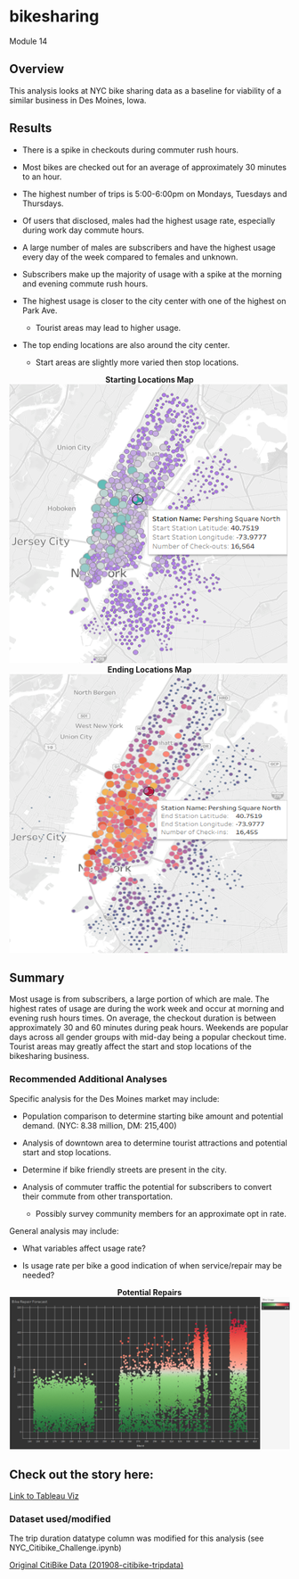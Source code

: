 # bikesharing
Module 14

## Overview

This analysis looks at NYC bike sharing data as a baseline for viability of a similar business in Des Moines, Iowa.  

## Results

- There is a spike in checkouts during commuter rush hours.

- Most bikes are checked out for an average of approximately 30 minutes to an hour.

- The highest number of trips is 5:00-6:00pm on Mondays, Tuesdays and Thursdays.

- Of users that disclosed, males had the highest usage rate, especially during work day commute hours.

- A large number of males are subscribers and have the highest usage every day of the week compared to females and unknown.

- Subscribers make up the majority of usage with a spike at the morning and evening commute rush hours.

- The highest usage is closer to the city center with one of the highest on Park Ave.

   - Tourist areas may lead to higher usage. 
   
- The top ending locations are also around the city center.  

  - Start areas are slightly more varied then stop locations.
 
 <figcaption align = "center"><b>Starting Locations Map</b></figcaption><img src="Challenge/Images/starting_locations.png" width = 500 height = 500><figcaption align = "center"><b>Ending Locations Map</b></figcaption><img src="Challenge/Images/ending_locations.png" width = 500 height = 500>   

 ## Summary
 
Most usage is from subscribers, a large portion of which are male. The highest rates of usage are during the work week and occur at morning and evening rush hours times.  On average, the checkout duration is between approximately 30 and 60 minutes during peak hours. Weekends are popular days across all gender groups with mid-day being a popular checkout time. Tourist areas may greatly affect the start and stop locations of the bikesharing business. 

### Recommended Additional Analyses

Specific analysis for the Des Moines market may include:
  
  - Population comparison to determine starting bike amount and potential demand. (NYC: 8.38 million, DM: 215,400)
  
  - Analysis of downtown area to determine tourist attractions and potential start and stop locations.
  
  - Determine if bike friendly streets are present in the city.
  
  - Analysis of commuter traffic the potential for subscribers to convert their commute from other transportation.
  
    - Possibly survey community members for an approximate opt in rate.

General analysis may include:

  - What variables affect usage rate?
  
  - Is usage rate per bike a good indication of when service/repair may be needed?
  
  <figcaption align = "center"><b>Potential Repairs</b></figcaption><img src="Challenge/Images/bike_repair.png" width = 650>

## Check out the story here:
[Link to Tableau Viz](https://public.tableau.com/app/profile/hlea6947/viz/NYC_Citibike_Challenge_16603576932670/NYCCitiBike?publish=yes)

### Dataset used/modified
The trip duration datatype column was modified for this analysis (see NYC_Citibike_Challenge.ipynb) 

[Original CitiBike Data (201908-citibike-tripdata)](https://s3.amazonaws.com/tripdata/index.html)


